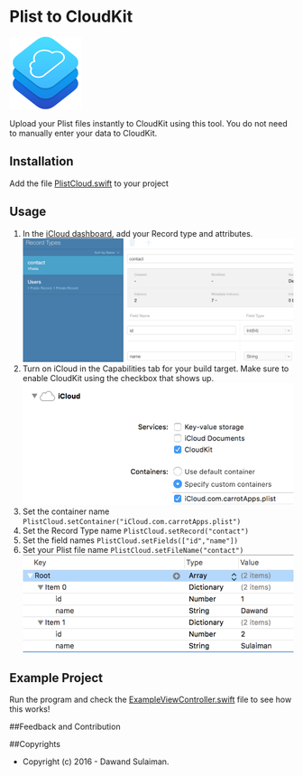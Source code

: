 # Plist to CloudKit
![CloudKit](cloudkit_2x.png)

Upload your Plist files instantly to CloudKit using this tool. You do not need to manually enter your data to CloudKit.

## Installation

Add the file [PlistCloud.swift](PlistToCloud/PlistCloud.swift) to your project

## Usage

1. In the [iCloud dashboard](https://icloud.developer.apple.com/dashboard/), add your Record type and attributes.
![Dashboard example](cloudkitDashboard.png?raw=true "Dashboard example")
2. Turn on iCloud in the Capabilities tab for your build target. Make sure to enable CloudKit using the checkbox that shows up.
![iCloud Entitlements](entitlements.png?raw=true "Entitlement example")
3. Set the container name `PlistCloud.setContainer("iCloud.com.carrotApps.plist")`
4. Set the Record Type name `PlistCloud.setRecord("contact")`
5. Set the field names `PlistCloud.setFields(["id","name"])`
6. Set your Plist file name `PlistCloud.setFileName("contact")`
![Plist File](plistFile.png?raw=true "Plist file example")

## Example Project

Run the program and check the [ExampleViewController.swift](PlistToCloud/ExampleViewController.swift) file to see how this works!

##Feedback and Contribution

##Copyrights

* Copyright (c) 2016 - Dawand Sulaiman.
